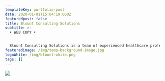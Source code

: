```yaml
---
templateKey: portfolio-post
date: 2020-01-01T15:04:10.000Z
featuredpost: false
title: Blount Consulting Solutions
subtitle: >-
  • WEB COPY •


  Blount Consulting Solutions is a team of experienced healthcare professionals, executive nurses, and trained consultants. The team helps healthcare providers implement new strategies that transform their healthcare communities. 
featuredimage: /img/temp-background-image.jpg
logoWhite: /img/blount-white.png
tags: []
---
```

![](/img/blount-consulting-services.png)